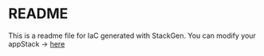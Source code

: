 # README
This is a readme file for IaC generated with StackGen.
You can modify your appStack -> [here](http://main.dev.stackgen.com/appstacks/fc671665-3e25-4003-bc49-34566185f54e)
